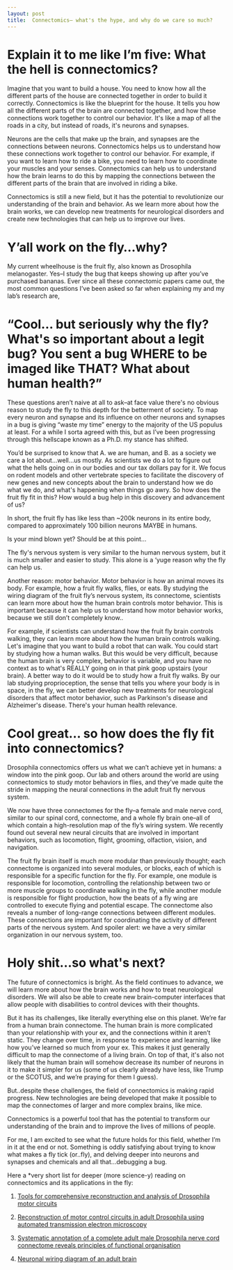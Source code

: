 ```yaml
---
layout: post
title:  Connectomics– what's the hype, and why do we care so much?
---
```

Explain it to me like I’m five: What the hell is connectomics?
====


Imagine that you want to build a house. You need to know how all the different parts of the house are connected together in order to build it correctly. Connectomics is like the blueprint for the house. It tells you how all the different parts of the brain are connected together, and how these connections work together to control our behavior. It's like a map of all the roads in a city, but instead of roads, it's neurons and synapses.

Neurons are the cells that make up the brain, and synapses are the connections between neurons. Connectomics helps us to understand how these connections work together to control our behavior. For example, if you want to learn how to ride a bike, you need to learn how to coordinate your muscles and your senses. Connectomics can help us to understand how the brain learns to do this by mapping the connections between the different parts of the brain that are involved in riding a bike.

Connectomics is still a new field, but it has the potential to revolutionize our understanding of the brain and behavior. As we learn more about how the brain works, we can develop new treatments for neurological disorders and create new technologies that can help us to improve our lives.

Y’all work on the fly…why?
====
My current wheelhouse is the fruit fly, also known as Drosophila melanogaster. Yes–I study the bug that keeps showing up after you’ve purchased bananas. Ever since all these connectomic papers came out, the most common questions I’ve been asked so far when explaining my and my lab’s research are,

“Cool… but seriously why the fly? What's so important about a legit bug? You sent a bug WHERE to be imaged like THAT? What about human health?”
====
These questions aren’t naive at all to ask–at face value there's no obvious reason to study the fly to this depth for the betterment of society. To map every neuron and synapse and its influence on other neurons and synapses in a bug is giving “waste my time” energy to the majority of the US populus at least. For a while I sorta agreed with this, but as I’ve been progressing through this hellscape known as a Ph.D. my stance has shifted.

You’d be surprised to know that A. we are human, and B. as a society we care a lot about…well…us mostly. As scientists we do a lot to figure out what the hells going on in our bodies and our tax dollars pay for it. We focus on rodent models and other vertebrate species to facilitate the discovery of new genes and new concepts about the brain to understand how we do what we do, and what's happening when things go awry. So how does the fruit fly fit in this? How would a bug help in this discovery and advancement of us?

In short, the fruit fly has like less than ~200k neurons in its entire body, compared to approximately 100 billion neurons MAYBE in humans.

Is your mind blown yet? Should be at this point…

The fly's nervous system is very similar to the human nervous system, but it is much smaller and easier to study. This alone is a ‘yuge reason why the fly can help us.

Another reason: motor behavior. Motor behavior is how an animal moves its body. For example, how a fruit fly walks, flies, or eats. By studying the wiring diagram of the fruit fly’s nervous system, its connectome, scientists can learn more about how the human brain controls motor behavior. This is important because it can help us to understand how motor behavior works, because we still don’t completely know..

For example, if scientists can understand how the fruit fly brain controls walking, they can learn more about how the human brain controls walking. Let's imagine that you want to build a robot that can walk. You could start by studying how a human walks. But this would be very difficult, because the human brain is very complex, behavior is variable, and you have no context as to what's REALLY going on in that pink goop upstairs (your brain). A better way to do it would be to study how a fruit fly walks. By our lab studying proprioception, the sense that tells you where your body is in space, in the fly, we can better develop new treatments for neurological disorders that affect motor behavior, such as Parkinson's disease and Alzheimer's disease. There's your human health relevance.

Cool great… so how does the fly fit into connectomics?
====
Drosophila connectomics offers us what we can’t achieve yet in humans: a window into the pink goop. Our lab and others around the world are using connectomics to study motor behaviors in flies, and they’ve made quite the stride in mapping the neural connections in the adult fruit fly nervous system.

We now have three connectomes for the fly–a female and male nerve cord, similar to our spinal cord, connectome, and a whole fly brain one–all of which contain a high-resolution map of the fly’s wiring system. We recently found out several new neural circuits that are involved in important behaviors, such as locomotion, flight, grooming, olfaction, vision, and navigation.

The fruit fly brain itself is much more modular than previously thought; each connectome is organized into several modules, or blocks, each of which is responsible for a specific function for the fly. For example, one module is responsible for locomotion, controlling the relationship between two or more muscle groups to coordinate walking in the fly, while another module is responsible for flight production, how the beats of a fly wing are controlled to execute flying and potential escape. The connectome also reveals a number of long-range connections between different modules. These connections are important for coordinating the activity of different parts of the nervous system. And spoiler alert: we have a very similar organization in our nervous system, too.

Holy shit…so what's next?
====
The future of connectomics is bright. As the field continues to advance, we will learn more about how the brain works and how to treat neurological disorders. We will also be able to create new brain-computer interfaces that allow people with disabilities to control devices with their thoughts.

But it has its challenges, like literally everything else on this planet. We’re far from a human brain connectome. The human brain is more complicated than your relationship with your ex, and the connections within it aren’t static. They change over time, in response to experience and learning, like how you’ve learned so much from your ex. This makes it just generally difficult to map the connectome of a living brain. On top of that, it's also not likely that the human brain will somehow decrease its number of neurons in it to make it simpler for us (some of us clearly already have less, like Trump or the SCOTUS, and we’re praying for them I guess).

But..despite these challenges, the field of connectomics is making rapid progress. New technologies are being developed that make it possible to map the connectomes of larger and more complex brains, like mice.

Connectomics is a powerful tool that has the potential to transform our understanding of the brain and to improve the lives of millions of people.

For me, I am excited to see what the future holds for this field, whether I’m in it at the end or not. Something is oddly satisfying about trying to know what makes a fly tick (or..fly), and delving deeper into neurons and synapses and chemicals and all that…debugging a bug.

Here a *very short list for deeper (more science-y) reading on connectomics and its applications in the fly:

1. [Tools for comprehensive reconstruction and analysis of Drosophila motor circuits](https://www.biorxiv.org/content/10.1101/2022.12.15.520299v1)

2. [Reconstruction of motor control circuits in adult Drosophila using automated transmission electron microscopy](https://www.lee.hms.harvard.edu/phelps-hildebrand-graham-et-al-2021)

3. [Systematic annotation of a complete adult male Drosophila nerve cord connectome reveals principles of functional organisation](https://www.biorxiv.org/content/10.1101/2023.06.05.543407v1.full)

4. [Neuronal wiring diagram of an adult brain](https://www.biorxiv.org/content/10.1101/2023.06.27.546656v1)
